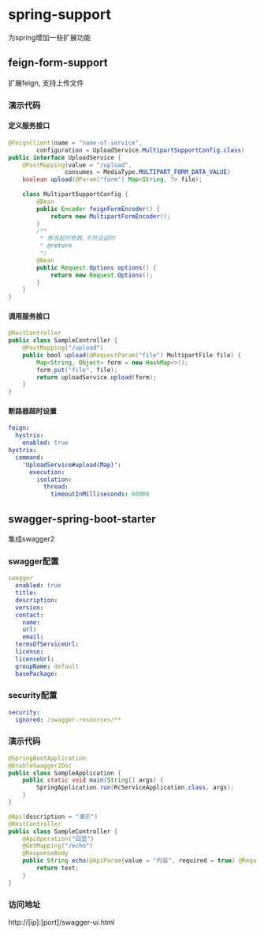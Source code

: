 # spring-support

为spring增加一些扩展功能

## feign-form-support

扩展feign, 支持上传文件

### 演示代码

#### 定义服务接口

```java
@FeignClient(name = "name-of-service",
        configuration = UploadService.MultipartSupportConfig.class)
public interface UploadService {
    @PostMapping(value = "/upload",
                consumes = MediaType.MULTIPART_FORM_DATA_VALUE)
    boolean upload(@Param("form") Map<String, ?> file);
    
    class MultipartSupportConfig {
        @Bean
        public Encoder feignFormEncoder() {
            return new MultipartFormEncoder();
        }
        /**
         * 修改超时参数,不然会超时
         * @return
         */
        @Bean
        public Request.Options options() {
            return new Request.Options();
        }
    }
}
```

#### 调用服务接口

```java
@RestController
public class SampleController {
    @PostMapping("/upload")
    public bool upload(@RequestParam("file") MultipartFile file) {
        Map<String, Object> form = new HashMap<>();
        form.put("file", file);
        return uploadService.upload(form);
    }
}
```

#### 断路器超时设置

```yaml
feign:
  hystrix:
    enabled: true
hystrix:
  command:
    'UploadService#upload(Map)':
      execution:
        isolation:
          thread:
            timeoutInMilliseconds: 60000
```

## swagger-spring-boot-starter

集成swagger2

### swagger配置

```yaml
swagger
  enabled: true
  title: 
  description: 
  version: 
  contact:
    name: 
    url:
    email: 
  termsOfServiceUrl: 
  license: 
  licenseUrl: 
  groupName: default
  basePackage: 
```

### security配置

```yaml
security:
  ignored: /swagger-resources/**
```

### 演示代码

```java
@SpringBootApplication
@EnableSwagger2Doc
public class SampleApplication {
    public static void main(String[] args) {
        SpringApplication.run(RcServiceApplication.class, args);
    }
}

@Api(description = "演示")
@RestController
public class SampleController {
    @ApiOperation("回显")
    @GetMapping("/echo")
    @ResponseBody
    public String echo(@ApiParam(value = "内容", required = true) @RequestParam String text) {
        return text;
    }
}
```

### 访问地址
http://[ip]:[port]/swagger-ui.html
